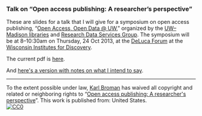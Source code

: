 ### Talk on &ldquo;Open access publishing: A researcher&rsquo;s perspective&rdquo;

These are slides for a talk that I will give for a symposium on open
access publishing,
&ldquo;[Open Access, Open Data @ UW](http://researchdata.wisc.edu/open-access-open-data/),&rdquo;
organized by the
[UW&ndash;Madison libraries](http://library.wisc.edu) and
[Research Data Services Group](http://researchdata.wisc.edu).
The symposium will be at 8&ndash;10:30am on Thursday, 24 Oct 2013, at
the
[DeLuca Forum](https://discovery.wisc.edu/home/town-center/apply-to-reserve-town-center-spaces/hf-deluca-forum/)
at the
[Wisconsin Institutes for Discovery](http://discovery.wisc.edu/discovery).

The current pdf is [here](http://www.biostat.wisc.edu/~kbroman/presentations/openaccess.pdf).

And [here's a version with notes on what I intend to say](http://www.biostat.wisc.edu/~kbroman/presentations/openaccess_withnotes.pdf).

<hr/>

To the extent possible under law,
[Karl Broman](http://github.com/kbroman)
has waived all copyright and related or neighboring rights to
&ldquo;[Open access publishing: A researcher's perspective](http://github.com/kbroman/Talk_OpenAccess)&rdquo;.
This work is published from: United States.
<br/>
[![CC0](http://i.creativecommons.org/p/zero/1.0/88x31.png)](http://creativecommons.org/publicdomain/zero/1.0/)
